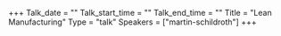 +++
Talk_date = ""
Talk_start_time = ""
Talk_end_time = ""
Title = "Lean Manufacturing"
Type = "talk"
Speakers = ["martin-schildroth"]
+++


